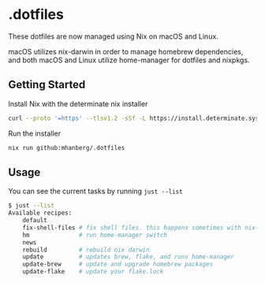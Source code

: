 # .dotfiles

These dotfiles are now managed using Nix on macOS and Linux.

macOS utilizes nix-darwin in order to manage homebrew dependencies, and both macOS and Linux utilize home-manager for dotfiles and nixpkgs.

## Getting Started

Install Nix with the determinate nix installer

```bash
curl --proto '=https' --tlsv1.2 -sSf -L https://install.determinate.systems/nix | sh -s -- install --determinate
```

Run the installer

```bash
nix run github:mhanberg/.dotfiles
```

## Usage

You can see the current tasks by running `just --list`

```bash
$ just --list
Available recipes:
    default
    fix-shell-files # fix shell files. this happens sometimes with nix-darwin
    hm              # run home-manager switch
    news
    rebuild         # rebuild nix darwin
    update          # updates brew, flake, and runs home-manager
    update-brew     # update and upgrade homebrew packages
    update-flake    # update your flake.lock

```

